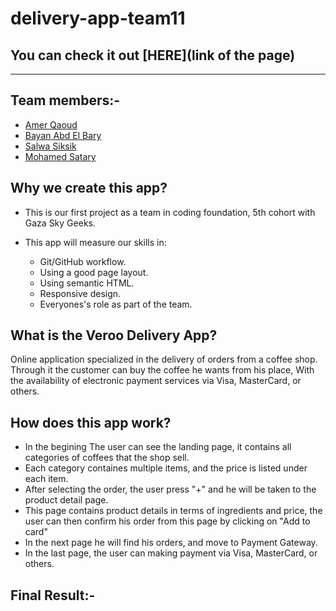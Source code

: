 # delivery-app-team11

## You can check it out [HERE](link of the page)

---

## Team members:-
- [Amer Qaoud](https://github.com/AmerFQ)
- [Bayan Abd El Bary](https://github.com/bayan2002)
- [Salwa Siksik](https://github.com/salwasiksik)
- [Mohamed Satary](https://github.com/MohamedSatary)



## Why we create this app?
- This is our first project as a team in coding foundation, 5th cohort with Gaza Sky Geeks. 
- This app will measure our skills in:

  - Git/GitHub workflow.
  - Using a good page layout.
  - Using semantic HTML.
  - Responsive design.
  - Everyones's role as part of the team.


## What is the Veroo Delivery App?
Online application specialized in the delivery of orders from a coffee shop. Through it the customer can buy the coffee he wants from his place, With the availability of electronic payment services via Visa, MasterCard, or others.


## How does this app work?
- In the begining The user can see the landing page, it contains all categories of coffees that the shop sell.
- Each category containes multiple items, and the price is listed under each item.
- After selecting the order, the user press "+" and he will be taken to the product detail page.
- This page contains product details in terms of ingredients and price, the user can then confirm his order from this page by clicking on "Add to card"
- In the next page he will find his orders, and move to Payment Gateway.
- In the last page, the user can making payment via Visa, MasterCard, or others.

## Final Result:-